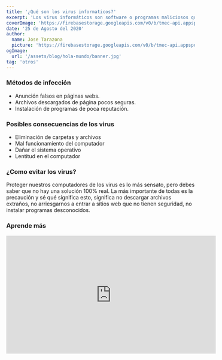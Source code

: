 ```yaml
---
title: '¿Qué son los virus informaticos?'
excerpt: 'Los virus informáticos son software o programas maliciosos que su único objetivo es causar daño al equipo infectado. Que se instalan sin nuestro permiso.'
coverImage: 'https://firebasestorage.googleapis.com/v0/b/tmec-api.appspot.com/o/images%2Fvirus%2Fvirus-informaticos.jpg?alt=media&token=40e66c9c-6408-4a61-bfa8-eb2f63c6b480'
date: '25 de Agosto del 2020'
author:
  name: Jose Tarazona
  picture: 'https://firebasestorage.googleapis.com/v0/b/tmec-api.appspot.com/o/jmGlZffY_400x400.jpg?alt=media&token=64e638e3-57c1-4d7d-83e0-7ee87a1726fa'
ogImage:
  url: '/assets/blog/hola-mundo/banner.jpg'
tag: 'otros'
---
```



### Métodos de infección

* Anunción falsos en páginas webs.
* Archivos descargados de página pocos seguras.
* Instalación de programas de poca reputación.


### Posibles consecuencias de los virus

* Eliminación de carpetas y archivos
* Mal funcionamiento del computador
* Dañar el sistema operativo
* Lentitud en el computador



### ¿Como evitar los virus?

Proteger nuestros computadores de los virus es lo más sensato, pero debes saber que no hay una solución 100% real. La más importante de todas es la precaución y sé qué significa esto, significa no descargar archivos extraños, no arriesgarnos a entrar a sitios web que no tienen seguridad, no instalar programas desconocidos.


### Aprende más

<iframe width="560" height="315" src="https://www.youtube.com/embed/RoE9T9KjxMw" frameborder="0" allow="accelerometer; autoplay; encrypted-media; gyroscope; picture-in-picture" allowfullscreen></iframe>